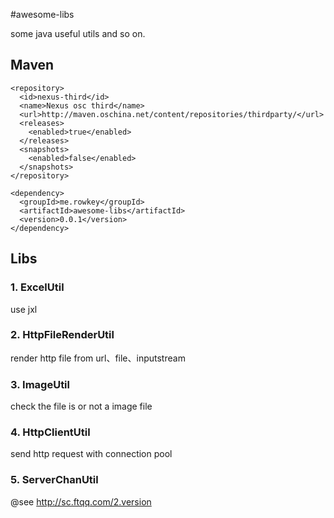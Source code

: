 #awesome-libs

some java useful utils and so on.

## Maven 

    <repository>
      <id>nexus-third</id>
      <name>Nexus osc third</name>
      <url>http://maven.oschina.net/content/repositories/thirdparty/</url>
      <releases>
        <enabled>true</enabled>
      </releases>
      <snapshots>
        <enabled>false</enabled>
      </snapshots>
    </repository>

    <dependency>
      <groupId>me.rowkey</groupId>
      <artifactId>awesome-libs</artifactId>
      <version>0.0.1</version>
    </dependency>
  
## Libs

### 1. ExcelUtil

use jxl

### 2. HttpFileRenderUtil

render http file from url、file、inputstream

### 3. ImageUtil

check the file is or not a image file

### 4. HttpClientUtil

send http request with connection pool

### 5. ServerChanUtil

@see <http://sc.ftqq.com/2.version>
